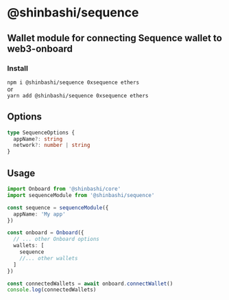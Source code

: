 # @shinbashi/sequence

## Wallet module for connecting Sequence wallet to web3-onboard

### Install

`npm i @shinbashi/sequence 0xsequence ethers`  
or  
`yarn add @shinbashi/sequence 0xsequence ethers`

## Options

```typescript
type SequenceOptions {
  appName?: string
  network?: number | string
}
```

## Usage

```typescript
import Onboard from '@shinbashi/core'
import sequenceModule from '@shinbashi/sequence'

const sequence = sequenceModule({
  appName: 'My app'
})

const onboard = Onboard({
  // ... other Onboard options
  wallets: [
    sequence
    //... other wallets
  ]
})

const connectedWallets = await onboard.connectWallet()
console.log(connectedWallets)
```
